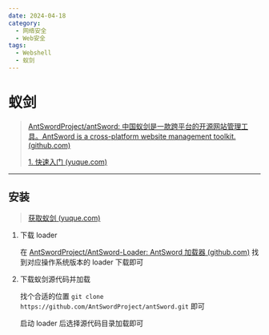 ```yaml
---
date: 2024-04-18
category:
  - 网络安全
  - Web安全
tags:
  - Webshell
  - 蚁剑
---
```


# 蚁剑

> [AntSwordProject/antSword: 中国蚁剑是一款跨平台的开源网站管理工具。AntSword is a cross-platform website management toolkit. (github.com)](https://github.com/AntSwordProject/antSword?tab=readme-ov-file)
>
>  [1. 快速入门 (yuque.com)](https://www.yuque.com/antswordproject/antsword/lmwppk)

---

## 安装

> [获取蚁剑 (yuque.com)](https://www.yuque.com/antswordproject/antsword/srruro)

1. 下载 loader

   在 [AntSwordProject/AntSword-Loader: AntSword 加载器 (github.com)](https://github.com/AntSwordProject/AntSword-Loader) 找到对应操作系统版本的 loader 下载即可

2. 下载蚁剑源代码并加载

   找个合适的位置 `git clone https://github.com/AntSwordProject/antSword.git` 即可

   启动 loader 后选择源代码目录加载即可

   